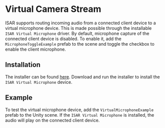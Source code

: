 # Virtual Camera Stream
ISAR supports routing incoming audio from a connected client device to a virtual microphone device. This is made possible through the installable `ISAR Virtual Microphone` driver. By default, microphone capture of the connected client device is disabled. To enable it, add the `MicrophoneToggleExample` prefab to the scene and toggle the checkbox to enable the client microphone.

## Installation
The installer can be found [here](https://holo-light.com/downloads/). Download and run the installer to install the `ISAR Virtual Microphone` device.

## Example
To test the virtual microphone device, add the `VirtualMicrophoneExample` prefab to the Unity scene. If the `ISAR Virtual Microphone` is installed, the audio will play on the connected client device.
